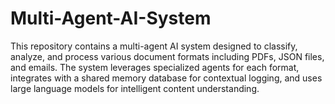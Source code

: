 # Multi-Agent-AI-System
This repository contains a multi-agent AI system designed to classify, analyze, and process various document formats including PDFs, JSON files, and emails. The system leverages specialized agents for each format, integrates with a shared memory database for contextual logging, and uses large language models for intelligent content understanding.

